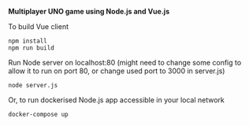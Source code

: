**Multiplayer UNO game using Node.js and Vue.js**

To build Vue client 
``` 
npm install
npm run build
```
Run Node server on localhost:80 (might need to change some config to allow it to run on port 80, or change used port to 3000 in server.js)
``` 
node server.js
``` 
Or, to run dockerised Node.js app accessible in your local network
``` 
docker-compose up
```